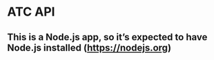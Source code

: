 # ATC API

## This is a Node.js app, so it’s expected to have Node.js installed (https://nodejs.org)


